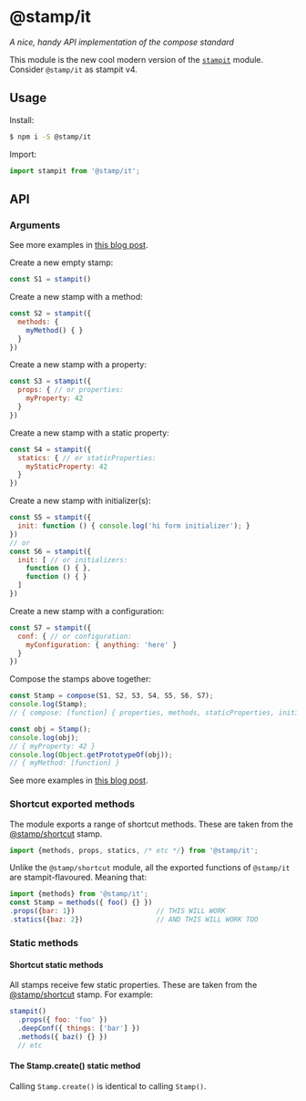 # @stamp/it

_A nice, handy API implementation of the compose standard_

This module is the new cool modern version of the [`stampit`](https://github.com/stampit-org/stampit) module. Consider `@stamp/it` as stampit v4.

## Usage

Install:
```bash
$ npm i -S @stamp/it 
```

Import:
```js
import stampit from '@stamp/it';
```

## API

### Arguments

See more examples in [this blog post](https://medium.com/@koresar/fun-with-stamps-episode-1-stamp-basics-e0627d81efe0).

Create a new empty stamp:
```js
const S1 = stampit()
```

Create a new stamp with a method:
```js
const S2 = stampit({
  methods: {
    myMethod() { }
  }
})
```

Create a new stamp with a property:
```js
const S3 = stampit({
  props: { // or properties:
    myProperty: 42
  }
})
```

Create a new stamp with a static property:
```js
const S4 = stampit({
  statics: { // or staticProperties:
    myStaticProperty: 42
  }
})
```

Create a new stamp with initializer(s):
```js
const S5 = stampit({
  init: function () { console.log('hi form initializer'); }
})
// or
const S6 = stampit({
  init: [ // or initializers:
    function () { },
    function () { }
  ]
})
```

Create a new stamp with a configuration:
```js
const S7 = stampit({
  conf: { // or configuration:
    myConfiguration: { anything: 'here' }
  }
})
```

Compose the stamps above together:
```js
const Stamp = compose(S1, S2, S3, S4, S5, S6, S7);
console.log(Stamp);
// { compose: [function] { properties, methods, staticProperties, initializers, configuration } }

const obj = Stamp();
console.log(obj);
// { myProperty: 42 }
console.log(Object.getPrototypeOf(obj));
// { myMethod: [function] }
```

See more examples in [this blog post](https://medium.com/@koresar/fun-with-stamps-episode-1-stamp-basics-e0627d81efe0).


### Shortcut exported methods

The module exports a range of shortcut methods. 
These are taken from the [@stamp/shortcut](https://github.com/stampit-org/stamp/blob/master/packages/shortcut/README.md) stamp.
```js
import {methods, props, statics, /* etc */} from '@stamp/it';
```

Unlike the `@stamp/shortcut` module, all the exported functions of `@stamp/it` are stampit-flavoured. Meaning that:
```js
import {methods} from '@stamp/it';
const Stamp = methods({ foo() {} })
.props({bar: 1})                    // THIS WILL WORK
.statics({baz: 2})                  // AND THIS WILL WORK TOO 
```

### Static methods

#### Shortcut static methods

All stamps receive few static properties.
These are taken from the [@stamp/shortcut](https://github.com/stampit-org/stamp/blob/master/packages/shortcut/README.md) stamp.
For example:
```js
stampit()
  .props({ foo: 'foo' })
  .deepConf({ things: ['bar'] })
  .methods({ baz() {} })
  // etc
```

#### The Stamp.create() static method 

Calling `Stamp.create()` is identical to calling `Stamp()`.
